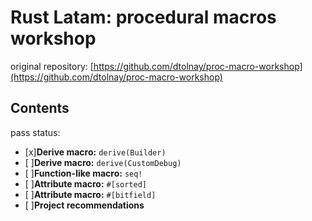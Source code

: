 # Rust Latam: procedural macros workshop

original repository: [https://github.com/dtolnay/proc-macro-workshop](https://github.com/dtolnay/proc-macro-workshop)

## Contents

pass status:

  - [x]**Derive macro:** `derive(Builder)`
  - [ ]**Derive macro:** `derive(CustomDebug)`
  - [ ]**Function-like macro:** `seq!`
  - [ ]**Attribute macro:** `#[sorted]`
  - [ ]**Attribute macro:** `#[bitfield]`
  - [ ]**Project recommendations**
